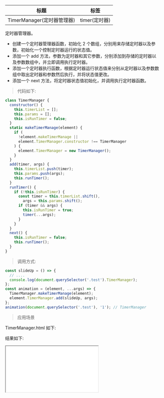 | 标题                       | 标签          |
| -------------------------- | ------------- |
| TimerManager(定时器管理器) | timer(定时器) |

定时器管理器。

- 创建一个定时器管理器函数，初始化 2 个数组，分别用来存储定时器以及参数，初始化一个控制定时器运行的状态值。
- 添加一个 add 方法，参数为定时器和其它参数，分别添加到存储的定时器以及参数数组中，并立即调用执行定时器。
- 添加一个定时器执行函数，根据定时器运行状态值来分别从定时器以及参数数组中取出定时器和参数然后执行，并将状态值更改。
- 添加一个 next 方法，将定时器状态值初始化，并调用执行定时器函数。

> 代码如下:

```js
class TimerManager {
  constructor() {
    this.timerList = [];
    this.params = [];
    this.isRunTimer = false;
  }
  static makeTimerManage(element) {
    if (
      !element.makeTimerManage ||
      element.TimerManager.constructor !== TimerManager
    ) {
      element.TimerManager = new TimerManager();
    }
  }
  add(timer, args) {
    this.timerList.push(timer);
    this.params.push(args);
    this.runTimer();
  }
  runTimer() {
    if (!this.isRunTimer) {
      const timer = this.timerList.shift(),
        args = this.params.shift();
      if (timer && args) {
        this.isRunTimer = true;
        timer(...args);
      }
    }
  }
  next() {
    this.isRunTimer = false;
    this.runTimer();
  }
}
```

> 调用方式:

```js
const slideUp = () => {
  // ....
  console.log(document.querySelector('.test').TimerManager);
};
const animation = (element, ...args) => {
  TimerManager.makeTimerManage(element);
  element.TimerManager.add(slideUp, args);
};
animation(document.querySelector('.test'), '1'); // TimerManager
```

> 应用场景

TimerManager.html 如下:

<div class="code-editor" data-url="codes/javascript/html/TimerManager.html" data-language="html"></div>

结果如下:

<iframe src="codes/javascript/html/TimerManager.html"></iframe>
